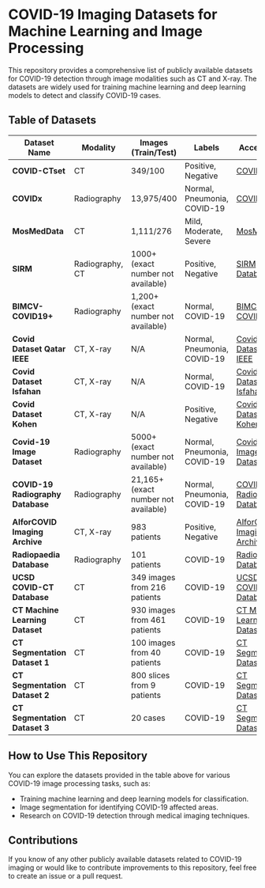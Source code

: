 # COVID-19 Imaging Datasets for Machine Learning and Image Processing

This repository provides a comprehensive list of publicly available datasets for COVID-19 detection through image modalities such as CT and X-ray. The datasets are widely used for training machine learning and deep learning models to detect and classify COVID-19 cases.

## Table of Datasets

| Dataset Name                    | Modality        | Images (Train/Test)               | Labels                              | Access Link                                                    |
|----------------------------------|-----------------|-----------------------------------|-------------------------------------|---------------------------------------------------------------|
| **COVID-CTset**                 | CT              | 349/100                           | Positive, Negative                  | [COVID-CTset](https://www.medrxiv.org/content/10.1101/2020.03.16.20036145v3) |
| **COVIDx**                      | Radiography     | 13,975/400                        | Normal, Pneumonia, COVID-19         | [COVIDx](https://www.covid-net.ca/)                           |
| **MosMedData**                  | CT              | 1,111/276                         | Mild, Moderate, Severe              | [MosMedData](https://mosmed.ai/)                              |
| **SIRM**                        | Radiography, CT | 1000+ (exact number not available) | Positive, Negative                  | [SIRM Database](https://www.sirm.org/category/senza-categoria/covid-19/) |
| **BIMCV-COVID19+**              | Radiography     | 1,200+ (exact number not available) | Normal, COVID-19                    | [BIMCV-COVID19+](https://bimcv.cipf.es/bimcv-projects/bimcv-covid19/) |
| **Covid Dataset Qatar IEEE**     | CT, X-ray       | N/A                               | Normal, Pneumonia, COVID-19         | [Covid Dataset Qatar IEEE](https://ieeexplore.ieee.org/document/9314069) |
| **Covid Dataset Isfahan**        | CT, X-ray       | N/A                               | Normal, COVID-19                    | [Covid Dataset Isfahan](https://data.mendeley.com/datasets)   |
| **Covid Dataset Kohen**          | CT, X-ray       | N/A                               | Positive, Negative                  | [Covid Dataset Kohen](https://github.com/ieee8023/covid-chestxray-dataset) |
| **Covid-19 Image Dataset**       | Radiography     | 5000+ (exact number not available) | Normal, Pneumonia, COVID-19         | [Covid-19 Image Dataset](https://www.kaggle.com/datasets/pranavraikokte/covid19-image-dataset) |
| **COVID-19 Radiography Database**| Radiography     | 21,165+ (exact number not available) | Normal, Pneumonia, COVID-19         | [COVID-19 Radiography Database](https://www.kaggle.com/datasets/tawsifurrahman/covid19-radiography-database) |
| **AIforCOVID Imaging Archive**   | CT, X-ray       | 983 patients                      | Positive, Negative                  | [AIforCOVID Imaging Archive](https://aiforcovid.radiomica.it/) |
| **Radiopaedia Database**         | Radiography     | 101 patients                      | COVID-19                            | [Radiopaedia Database](https://radiopaedia.org/articles/covid-19-3) |
| **UCSD COVID-CT Database**       | CT              | 349 images from 216 patients       | COVID-19                            | [UCSD COVID-CT Database](https://github.com/UCSD-AI4H/COVID-CT) |
| **CT Machine Learning Dataset**  | CT              | 930 images from 461 patients       | COVID-19                            | [CT Machine Learning Dataset](https://github.com/ieee8023/covid-chestxray-dataset) |
| **CT Segmentation Dataset 1**    | CT              | 100 images from 40 patients        | COVID-19                            | [CT Segmentation Dataset 1](http://medicalsegmentation.com/covid19) |
| **CT Segmentation Dataset 2**    | CT              | 800 slices from 9 patients         | COVID-19                            | [CT Segmentation Dataset 2](http://medicalsegmentation.com/covid19) |
| **CT Segmentation Dataset 3**    | CT              | 20 cases                          | COVID-19                            | [CT Segmentation Dataset 3](https://zenodo.org/record/3757476) |

## How to Use This Repository
You can explore the datasets provided in the table above for various COVID-19 image processing tasks, such as:
- Training machine learning and deep learning models for classification.
- Image segmentation for identifying COVID-19 affected areas.
- Research on COVID-19 detection through medical imaging techniques.

## Contributions
If you know of any other publicly available datasets related to COVID-19 imaging or would like to contribute improvements to this repository, feel free to create an issue or a pull request.
